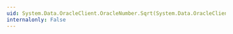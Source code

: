 ```yaml
---
uid: System.Data.OracleClient.OracleNumber.Sqrt(System.Data.OracleClient.OracleNumber)
internalonly: False
---
```

